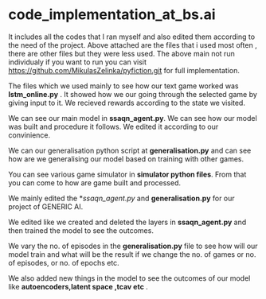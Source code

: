 # code_implementation_at_bs.ai
It includes all the codes that I ran myself and also edited them according to the need of the project.
Above attached are the files that i used most often , there are other files but they were less used.
The above main not run individualy if you want to run you can visit https://github.com/MikulasZelinka/pyfiction.git for full implementation.

The files which we used mainly to see how our text game worked was **lstm_online.py** . It showed how we our going through the selected game by giving input to it. We recieved rewards according to the state we visited.

We can see our main model in **ssaqn_agent.py**. We can see how our model was built and procedure it follows. We edited it according to our convinience.

We can our generalisation python script at **generalisation.py** and can see how are we generalising our model based on training with other games.

You can see various game simulator in **simulator python files**. From that you can come to how are game built and processed.

We mainly edited the  **ssaqn_agent.py* and **generalisation.py** for our project of GENERIC AI.

We edited like we created and deleted the layers in  **ssaqn_agent.py** and then trained the model to see the outcomes.

We vary the no. of episodes in the **generalisation.py** file to see how will our model train and what will be the result if we change the no. of games or no. of episodes, or no. of epochs etc.

We also added new things in the model to see the outcomes of our model like **autoencoders,latent space ,tcav etc** .





